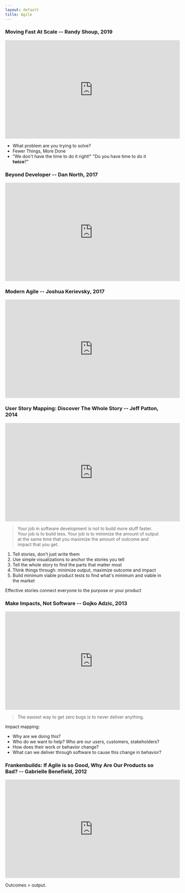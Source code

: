 ```yaml
---
layout: default
title: Agile
---
```


### Moving Fast At Scale -- Randy Shoup, 2019

<iframe width="560" height="315" src="https://www.youtube-nocookie.com/embed/suOjtOFfyZg" title="YouTube video player" frameborder="0" allow="accelerometer; autoplay; clipboard-write; encrypted-media; gyroscope; picture-in-picture; web-share" allowfullscreen></iframe>

- What problem are you trying to solve?
- Fewer Things, More Done
- "We don't have the time to do it right!" "Do you have time to do it **twice**?"

### Beyond Developer -- Dan North, 2017

<iframe width="560" height="315" src="https://www.youtube-nocookie.com/embed/wYEk0y8LYfg" title="YouTube video player" frameborder="0" allow="accelerometer; autoplay; clipboard-write; encrypted-media; gyroscope; picture-in-picture; web-share" allowfullscreen></iframe>

### Modern Agile -- Joshua Kerievsky, 2017

<iframe width="560" height="315" src="https://www.youtube-nocookie.com/embed/BqYlDueY1mg" title="YouTube video player" frameborder="0" allow="accelerometer; autoplay; clipboard-write; encrypted-media; gyroscope; picture-in-picture; web-share" allowfullscreen></iframe>

### User Story Mapping: Discover The Whole Story -- Jeff Patton, 2014

<iframe width="560" height="315" src="https://www.youtube-nocookie.com/embed/AzBuohuOU6g" title="YouTube video player" frameborder="0" allow="accelerometer; autoplay; clipboard-write; encrypted-media; gyroscope; picture-in-picture; web-share" allowfullscreen></iframe>

> Your job in software development is not to build more stuff faster. Your job is to build less. Your job is to minimize the amount of output at the same time that you maximize the amount of outcome and impact that you get.

1. Tell stories, don't just write them
2. Use simple visualizations to anchor the stories you tell
3. Tell the whole story to find the parts that matter most
4. Think things through: minimize output, maximize outcome and impact
5. Build minimum viable product tests to find what's minimum and viable in the market

Effective stories connect everyone to the purpose or your product

### Make Impacts, Not Software -- Gojko Adzic, 2013

<iframe width="560" height="315" src="https://www.youtube-nocookie.com/embed/GnK_n9Udhhs" title="YouTube video player" frameborder="0" allow="accelerometer; autoplay; clipboard-write; encrypted-media; gyroscope; picture-in-picture; web-share" allowfullscreen></iframe>

> The easiest way to get zero bugs is to never deliver anything.

Impact mapping:

- Why are we doing this?
- Who do we want to help? Who are our users, customers, stakeholders?
- How does their work or behavior change?
- What can we deliver through software to cause this change in behavior?

### Frankenbuilds: If Agile is so Good, Why Are Our Products so Bad? -- Gabrielle Benefield, 2012

<iframe width="560" height="315" src="https://www.youtube-nocookie.com/embed/2JNXx8VdbAE" title="YouTube video player" frameborder="0" allow="accelerometer; autoplay; clipboard-write; encrypted-media; gyroscope; picture-in-picture; web-share" allowfullscreen></iframe>

Outcomes > output.
